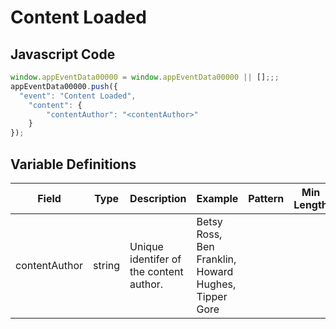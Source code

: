 # Content Loaded

### 

## Javascript Code
```js
window.appEventData00000 = window.appEventData00000 || [];;;
appEventData00000.push({
  "event": "Content Loaded",
    "content": {
        "contentAuthor": "<contentAuthor>"
    }
});
```

## Variable Definitions

|Field|Type|Description|Example|Pattern|Min Length|Max Length|Minimum|Maximum|Multiple Of|
| --- | --- | --- | --- | --- | --- | --- | --- | --- | --- |
|contentAuthor|string|Unique identifer of the content author.|Betsy Ross, Ben Franklin, Howard Hughes, Tipper Gore|||||||




